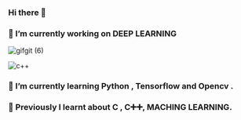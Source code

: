 ### Hi there 👋
### 🔭 I’m currently working on DEEP LEARNING
![gifgit (6)](https://user-images.githubusercontent.com/68476475/122043614-28345080-cdf9-11eb-9e7c-efc8385c18e4.gif)

![c++](https://user-images.githubusercontent.com/68476475/114379340-52258880-9ba6-11eb-9ef5-5ce7152a1fb8.gif)





### 🌱 I’m currently learning Python , Tensorflow and Opencv . 
### 📙 Previously I learnt about C , C➕➕, MACHING LEARNING.
<!-- 👯 I’m looking to collaborate on ...
- 🤔 I’m looking for help with ...
- 💬 Ask me about ...
- 📫 How to reach me: ...
- 😄 Pronouns: ...
- ⚡ Fun fact: ...
-->
